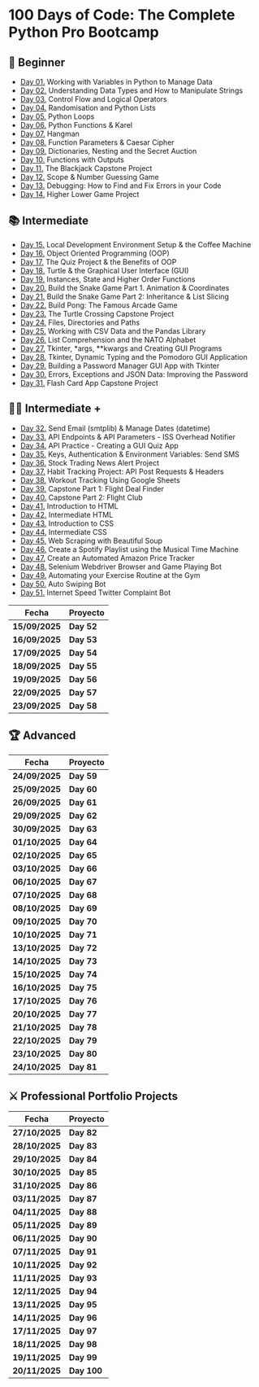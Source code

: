 # 100 Days of Code: The Complete Python Pro Bootcamp

## 🔰 Beginner

- [Day 01.](/Day01) Working with Variables in Python to Manage Data
- [Day 02.](/Day02) Understanding Data Types and How to Manipulate Strings
- [Day 03.](/Day03) Control Flow and Logical Operators
- [Day 04.](/Day04) Randomisation and Python Lists
- [Day 05.](/Day05) Python Loops
- [Day 06.](/Day06) Python Functions & Karel
- [Day 07.](/Day07) Hangman
- [Day 08.](/Day08) Function Parameters & Caesar Cipher
- [Day 09.](/Day09) Dictionaries, Nesting and the Secret Auction
- [Day 10.](/Day10) Functions with Outputs
- [Day 11.](/Day11) The Blackjack Capstone Project
- [Day 12.](/Day12) Scope & Number Guessing Game
- [Day 13.](/Day13) Debugging: How to Find and Fix Errors in your Code
- [Day 14.](/Day14) Higher Lower Game Project

## 📚 Intermediate

- [Day 15.](/Day15) Local Development Environment Setup & the Coffee Machine
- [Day 16.](/Day16) Object Oriented Programming (OOP)
- [Day 17.](/Day17) The Quiz Project & the Benefits of OOP
- [Day 18.](/Day18) Turtle & the Graphical User Interface (GUI)
- [Day 19.](/Day19) Instances, State and Higher Order Functions
- [Day 20.](/Day20) Build the Snake Game Part 1. Animation & Coordinates
- [Day 21.](/Day21) Build the Snake Game Part 2: Inheritance & List Slicing
- [Day 22.](/Day22) Build Pong: The Famous Arcade Game
- [Day 23.](/Day23) The Turtle Crossing Capstone Project
- [Day 24.](/Day24) Files, Directories and Paths
- [Day 25.](/Day25) Working with CSV Data and the Pandas Library
- [Day 26.](/Day26) List Comprehension and the NATO Alphabet
- [Day 27.](/Day27) Tkinter, \*args, \*\*kwargs and Creating GUI Programs
- [Day 28.](/Day28) Tkinter, Dynamic Typing and the Pomodoro GUI Application
- [Day 29.](/Day29) Building a Password Manager GUI App with Tkinter
- [Day 30.](/Day30) Errors, Exceptions and JSON Data: Improving the Password
- [Day 31.](/Day31) Flash Card App Capstone Project

## 👨‍💻 Intermediate +

- [Day 32.](/Day32) Send Email (smtplib) & Manage Dates (datetime)
- [Day 33.](/Day33) API Endpoints & API Parameters - ISS Overhead Notifier
- [Day 34.](/Day34) API Practice - Creating a GUI Quiz App
- [Day 35.](/Day35) Keys, Authentication & Environment Variables: Send SMS
- [Day 36.](/Day36) Stock Trading News Alert Project
- [Day 37.](/Day37) Habit Tracking Project: API Post Requests & Headers
- [Day 38.](/Day38) Workout Tracking Using Google Sheets
- [Day 39.](/Day39) Capstone Part 1: Flight Deal Finder
- [Day 40.](/Day40) Capstone Part 2: Flight Club
- [Day 41.](/Day41) Introduction to HTML
- [Day 42.](/Day42) Intermediate HTML
- [Day 43.](/Day43) Introduction to CSS
- [Day 44.](/Day44) Intermediate CSS
- [Day 45.](/Day45) Web Scraping with Beautiful Soup
- [Day 46.](/Day46) Create a Spotify Playlist using the Musical Time Machine
- [Day 47.](/Day47) Create an Automated Amazon Price Tracker
- [Day 48.](/Day48) Selenium Webdriver Browser and Game Playing Bot
- [Day 49.](/Day49) Automating your Exercise Routine at the Gym
- [Day 50.](/Day50) Auto Swiping Bot
- [Day 51.](/Day51) Internet Speed Twitter Complaint Bot

| **Fecha**      | **Proyecto** |
| -------------- | ------------ |
| **15/09/2025** | **Day 52**   |
| **16/09/2025** | **Day 53**   |
| **17/09/2025** | **Day 54**   |
| **18/09/2025** | **Day 55**   |
| **19/09/2025** | **Day 56**   |
| **22/09/2025** | **Day 57**   |
| **23/09/2025** | **Day 58**   |

## 🏆 Advanced

| **Fecha**      | **Proyecto** |
| -------------- | ------------ |
| **24/09/2025** | **Day 59**   |
| **25/09/2025** | **Day 60**   |
| **26/09/2025** | **Day 61**   |
| **29/09/2025** | **Day 62**   |
| **30/09/2025** | **Day 63**   |
| **01/10/2025** | **Day 64**   |
| **02/10/2025** | **Day 65**   |
| **03/10/2025** | **Day 66**   |
| **06/10/2025** | **Day 67**   |
| **07/10/2025** | **Day 68**   |
| **08/10/2025** | **Day 69**   |
| **09/10/2025** | **Day 70**   |
| **10/10/2025** | **Day 71**   |
| **13/10/2025** | **Day 72**   |
| **14/10/2025** | **Day 73**   |
| **15/10/2025** | **Day 74**   |
| **16/10/2025** | **Day 75**   |
| **17/10/2025** | **Day 76**   |
| **20/10/2025** | **Day 77**   |
| **21/10/2025** | **Day 78**   |
| **22/10/2025** | **Day 79**   |
| **23/10/2025** | **Day 80**   |
| **24/10/2025** | **Day 81**   |

## ⚔ Professional Portfolio Projects

| **Fecha**      | **Proyecto** |
| -------------- | ------------ |
| **27/10/2025** | **Day 82**   |
| **28/10/2025** | **Day 83**   |
| **29/10/2025** | **Day 84**   |
| **30/10/2025** | **Day 85**   |
| **31/10/2025** | **Day 86**   |
| **03/11/2025** | **Day 87**   |
| **04/11/2025** | **Day 88**   |
| **05/11/2025** | **Day 89**   |
| **06/11/2025** | **Day 90**   |
| **07/11/2025** | **Day 91**   |
| **10/11/2025** | **Day 92**   |
| **11/11/2025** | **Day 93**   |
| **12/11/2025** | **Day 94**   |
| **13/11/2025** | **Day 95**   |
| **14/11/2025** | **Day 96**   |
| **17/11/2025** | **Day 97**   |
| **18/11/2025** | **Day 98**   |
| **19/11/2025** | **Day 99**   |
| **20/11/2025** | **Day 100**  |